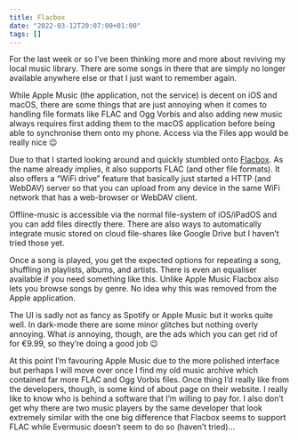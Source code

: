 ```yaml
---
title: Flacbox
date: "2022-03-12T20:07:00+01:00"
tags: []
---
```


For the last week or so I’ve been thinking more and more about reviving my local music library. There are some songs in there that are simply no longer available anywhere else or that I just want to remember again. 

While Apple Music (the application, not the service) is decent on iOS and macOS, there are some things that are just annoying when it comes to handling file formats like FLAC and Ogg Vorbis  and also adding new music always requires first adding them to the macOS application before being able to synchronise them onto my phone. Access via the Files app would be really nice 😉

Due to that I started looking around and quickly stumbled onto [Flacbox](https://www.everappz.com/flacbox). As the name already implies, it also supports FLAC (and other file formats). It also offers a “WiFi drive” feature that basically just started a HTTP (and WebDAV) server so that you can upload from any device in the same WiFi network that has a web-browser or WebDAV client.

Offline-music is accessible via the normal file-system of iOS/iPadOS and you can add files directly there. There are also ways to automatically integrate music stored on cloud file-shares like Google Drive but I haven’t tried those yet. 

Once a song is played, you get the expected options for repeating a song, shuffling in playlists, albums, and artists. There is even an equaliser available if you need something like this. Unlike Apple Music Flacbox also lets you browse songs by genre. No idea why this was removed from the Apple application.

The UI is sadly not as fancy as Spotify or Apple Music but it works quite well. In dark-mode there are some minor glitches but nothing overly annoying. What *is* annoying, though, are the ads which you can get rid of for €9.99, so they’re doing a good job 😉 

At this point I’m favouring Apple Music due to the more polished interface but perhaps I will move over once I find my old music archive which contained far more FLAC and Ogg Vorbis files. Once thing I’d really like from the developers, though, is some kind of about page on their website. I really like to know who is behind a software that I’m willing to pay for. I also don’t get why there are two music players by the same developer that look extremely similar with the one big difference that Flacbox seems to support FLAC while Evermusic doesn’t seem to do so (haven’t tried)…
